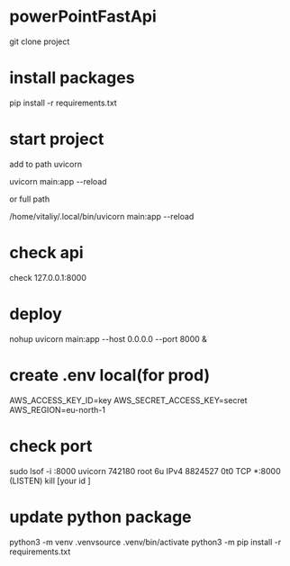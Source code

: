 # powerPointFastApi
git clone project

# install packages
pip install -r requirements.txt


# start project

add to path uvicorn 


uvicorn main:app --reload

or full path 

/home/vitaliy/.local/bin/uvicorn main:app --reload


# check api 
check 127.0.0.1:8000 

# deploy

nohup uvicorn main:app --host 0.0.0.0 --port 8000 &

# create .env local(for prod)
AWS_ACCESS_KEY_ID=key
AWS_SECRET_ACCESS_KEY=secret
AWS_REGION=eu-north-1

# check port
sudo lsof -i :8000
uvicorn 742180 root    6u  IPv4 8824527      0t0  TCP *:8000 (LISTEN)
kill [your id ]


# update python package
python3 -m venv .venvsource .venv/bin/activate
python3 -m pip install -r requirements.txt

